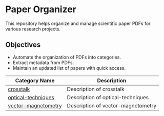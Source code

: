 # Paper Organizer

This repository helps organize and manage scientific paper PDFs for various research projects.

## Objectives

- Automate the organization of PDFs into categories.
- Extract metadata from PDFs.
- Maintain an updated list of papers with quick access.

<!-- CATEGORIES_TABLE_START -->
| Category Name | Description |
|---------------|-------------|
| [crosstalk](crosstalk/) | Description of crosstalk |
| [optical-techniques](optical-techniques/) | Description of optical-techniques |
| [vector-magnetometry](vector-magnetometry/) | Description of vector-magnetometry |

<!-- CATEGORIES_TABLE_END -->

